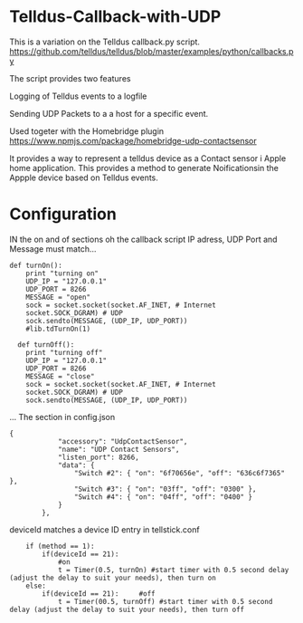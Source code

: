 # Telldus-Callback-with-UDP
This is a variation on the Telldus callback.py script. 
https://github.com/telldus/telldus/blob/master/examples/python/callbacks.py

The script provides two features

Logging of Telldus events to a logfile

Sending UDP Packets to a a host for a specific event.

Used togeter with the Homebridge plugin
https://www.npmjs.com/package/homebridge-udp-contactsensor

It provides a way to represent a telldus device as a Contact sensor i Apple home application. 
This provides a method to generate Noificationsin the Appple device based on Telldus events.

# Configuration

IN the on and of sections oh the callback script IP adress, UDP Port and Message must match...
```
def turnOn():
	print "turning on"
	UDP_IP = "127.0.0.1"
	UDP_PORT = 8266
	MESSAGE = "open"	
	sock = socket.socket(socket.AF_INET, # Internet
    socket.SOCK_DGRAM) # UDP
	sock.sendto(MESSAGE, (UDP_IP, UDP_PORT))
	#lib.tdTurnOn(1)
  
  def turnOff():
	print "turning off"
	UDP_IP = "127.0.0.1"
	UDP_PORT = 8266
	MESSAGE = "close"	
	sock = socket.socket(socket.AF_INET, # Internet
    socket.SOCK_DGRAM) # UDP
	sock.sendto(MESSAGE, (UDP_IP, UDP_PORT))
```
  ... The section in config.json 
```
{
            "accessory": "UdpContactSensor",
            "name": "UDP Contact Sensors",
            "listen_port": 8266,
            "data": {
                "Switch #2": { "on": "6f70656e", "off": "636c6f7365" },
                "Switch #3": { "on": "03ff", "off": "0300" },
                "Switch #4": { "on": "04ff", "off": "0400" }
            }
        },
```
deviceId matches a device ID entry in tellstick.conf  
```
	if (method == 1):
		if(deviceId == 21):
			#on
			t = Timer(0.5, turnOn) #start timer with 0.5 second delay (adjust the delay to suit your needs), then turn on
	else:
		if(deviceId == 21):		#off
			t = Timer(00.5, turnOff) #start timer with 0.5 second delay (adjust the delay to suit your needs), then turn off
  
```



